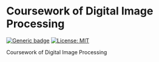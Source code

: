 # Coursework of Digital Image Processing
[![Generic badge](https://img.shields.io/badge/version-v4.0.1-blue.svg)](https://shields.io/)
[![License: MIT](https://img.shields.io/badge/License-MIT-green.svg)](https://opensource.org/licenses/MIT) 

Coursework of Digital Image Processing

